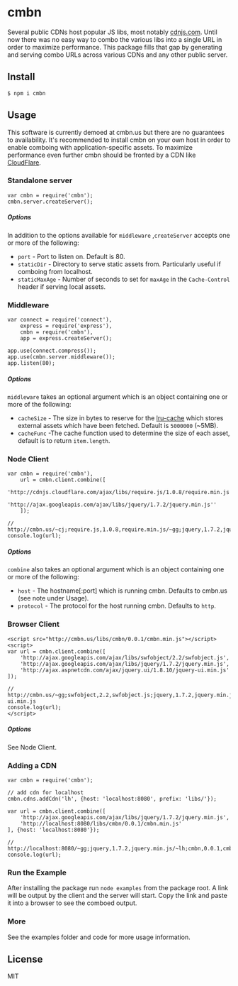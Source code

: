 # cmbn

Several public CDNs host popular JS libs, most notably [cdnjs.com](http://www.cdnjs.com/).
Until now there was no easy way to combo the various libs into a single URL in order to maximize
performance. This package fills that gap by generating and serving combo URLs across
various CDNs and any other public server.

## Install

    $ npm i cmbn

## Usage

This software is currently demoed at cmbn.us but there are no guarantees to availability.
It's recommended to install cmbn on your own host in order to enable comboing with application-specific assets.
To maximize performance even further cmbn should be fronted by a CDN like [CloudFlare](http://www.cloudflare.com/).

### Standalone server

    var cmbn = require('cmbn');
    cmbn.server.createServer();

##### Options

In addition to the options available for `middleware` ,`createServer` accepts one or more of the following:

* `port` - Port to listen on. Default is 80.
* `staticDir` - Directory to serve static assets from. Particularly useful if comboing from localhost.
* `staticMaxAge` - Number of seconds to set for `maxAge` in the `Cache-Control` header if serving local assets.

### Middleware

    var connect = require('connect'),
        express = require('express'),
        cmbn = require('cmbn'),
        app = express.createServer();
    
    app.use(connect.compress());
    app.use(cmbn.server.middleware());
    app.listen(80);

##### Options

`middleware` takes an optional argument which is an object containing one or more of the following:

* `cacheSize` - The size in bytes to reserve for the [lru-cache](https://github.com/isaacs/node-lru-cache) which stores external assets which have been fetched. Default is `5000000` (~5MB).
* `cacheFunc` -The cache function used to determine the size of each asset, default is to return `item.length`.

### Node Client

    var cmbn = require('cmbn'),
        url = cmbn.client.combine([
            'http://cdnjs.cloudflare.com/ajax/libs/require.js/1.0.8/require.min.js',
            'http://ajax.googleapis.com/ajax/libs/jquery/1.7.2/jquery.min.js''
        ]);
    
    // http://cmbn.us/~cj;require.js,1.0.8,require.min.js/~gg;jquery,1.7.2,jquery.min.js
    console.log(url);

##### Options

`combine` also takes an optional argument which is an object containing one or more of the following:

* `host` - The hostname[:port] which is running cmbn. Defaults to cmbn.us (see note under Usage). 
* `protocol` - The protocol for the host running cmbn. Defaults to `http`.

### Browser Client

    <script src="http://cmbn.us/libs/cmbn/0.0.1/cmbn.min.js"></script>
    <script>
    var url = cmbn.client.combine([
        'http://ajax.googleapis.com/ajax/libs/swfobject/2.2/swfobject.js',
        'http://ajax.googleapis.com/ajax/libs/jquery/1.7.2/jquery.min.js',
        'http://ajax.aspnetcdn.com/ajax/jquery.ui/1.8.10/jquery-ui.min.js'
    ]);
    
    // http://cmbn.us/~gg;swfobject,2.2,swfobject.js;jquery,1.7.2,jquery.min.js/~ms;jquery.ui,1.8.10,jquery-ui.min.js
    console.log(url);
    </script>

##### Options

See Node Client.

### Adding a CDN

    var cmbn = require('cmbn');
        
    // add cdn for localhost
    cmbn.cdns.addCdn('lh', {host: 'localhost:8080', prefix: 'libs/'});
    
    var url = cmbn.client.combine([
        'http://ajax.googleapis.com/ajax/libs/jquery/1.7.2/jquery.min.js',
        'http://localhost:8080/libs/cmbn/0.0.1/cmbn.min.js'
    ], {host: 'localhost:8080'});
    
    // http://localhost:8080/~gg;jquery,1.7.2,jquery.min.js/~lh;cmbn,0.0.1,cmbn.min.js
    console.log(url);

### Run the Example

After installing the package run `node examples` from the package root.
A link will be output by the client and the server will start.
Copy the link and paste it into a browser to see the comboed output.

### More

See the examples folder and code for more usage information.

## License

MIT

